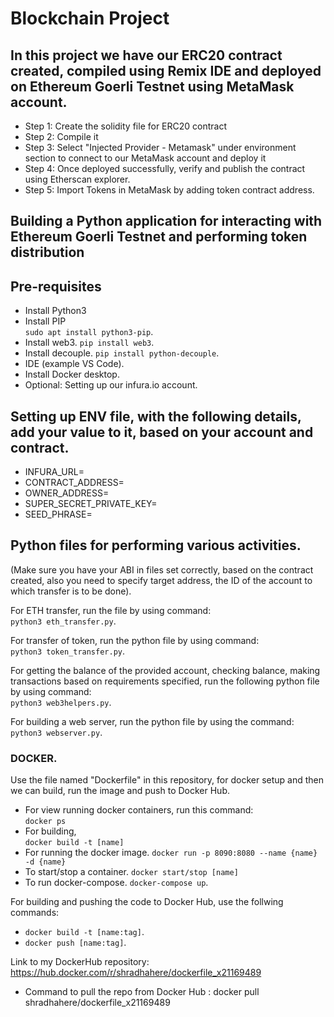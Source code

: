 # Blockchain Project

## In this project we have our ERC20 contract created, compiled using Remix IDE and deployed on Ethereum Goerli Testnet using MetaMask account.

- Step 1: Create the solidity file for ERC20 contract
- Step 2: Compile it
- Step 3: Select "Injected Provider - Metamask" under environment section to connect to our MetaMask account and deploy it
- Step 4: Once deployed successfully, verify and publish the contract using Etherscan explorer.
- Step 5: Import Tokens in MetaMask by adding token contract address.

## Building a Python application for interacting with Ethereum Goerli Testnet and performing token distribution

## Pre-requisites

- Install Python3  
- Install PIP  
```sudo apt install python3-pip```. 
- Install web3. 
```pip install web3```. 
- Install decouple. 
```pip install python-decouple```. 
- IDE (example VS Code). 
- Install Docker desktop. 
- Optional: Setting up our infura.io account. 

## Setting up ENV file, with the following details, add your value to it, based on your account and contract.  
  
- INFURA_URL=
- CONTRACT_ADDRESS= 
- OWNER_ADDRESS=
- SUPER_SECRET_PRIVATE_KEY=
- SEED_PHRASE=
  
## Python files for performing various activities. 
  
(Make sure you have your ABI in files set correctly, based on the contract created, also you need to specify target address, the ID of the account to which transfer is to be done). 
  
For ETH transfer, run the file by using command:  
```python3 eth_transfer.py```. 
  
For transfer of token, run the python file by using command:  
```python3 token_transfer.py```. 
  
For getting the balance of the provided account, checking balance, making transactions based on requirements specified, run the following python file by using command:  
```python3 web3helpers.py```. 
  
For building a web server, run the python file by using the command:  
```python3 webserver.py```. 
  
### DOCKER. 
Use the file named "Dockerfile" in this repository, for docker setup and then we can build, run the image and push to Docker Hub. 
  
- For view running docker containers, run this command:  
```docker ps```
- For building,  
```docker build -t [name]```
- For running the docker image. 
```docker run -p 8090:8080 --name {name} -d {name}```
- To start/stop a container. 
```docker start/stop [name]```
- To run docker-compose. 
```docker-compose up```. 
  
For building and pushing the code to Docker Hub, use the follwing commands:  
- ```docker build -t [name:tag]```. 
- ```docker push [name:tag]```. 
  
Link to my DockerHub repository:  
https://hub.docker.com/r/shradhahere/dockerfile_x21169489

- Command to pull the repo from Docker Hub : docker pull shradhahere/dockerfile_x21169489

